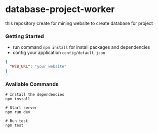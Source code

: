 # database-project-worker
this repository create for mining website to create database for project

### Getting Started
- run command `npm install` for install packages and dependencies
- config your application `config/default.json`

```json
{
  "WEB_URL": "your website"
}
```

### Available Commands
```
# Install the dependencies
npm install

# Start server
npm run dev

# Run test
npm test
```